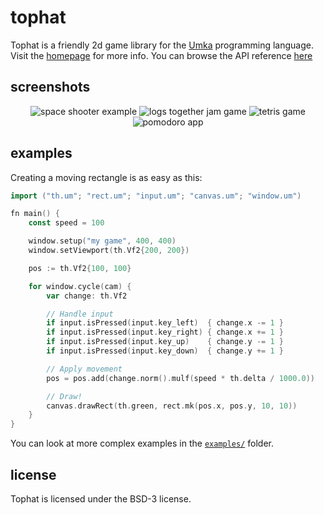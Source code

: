 # tophat

Tophat is a friendly 2d game library for the
[Umka](https://github.com/vtereshkov/umka-lang) programming language.  Visit
the [homepage](https://th.mrms.cz/) for more info.  You can browse the API
reference [here](https://th.mrms.cz/thdocs)

## screenshots

<p align="center">
	<img
		src="https://th.mrms.cz/images/space-shooter.png"
		alt="space shooter example"
	>
	<img
		src="https://th.mrms.cz/images/logs-together.png"
		alt="logs together jam game"
	>
	<img
		src="https://th.mrms.cz/images/tetris.png"
		alt="tetris game"
	>
	<img
		src="https://th.mrms.cz/images/pomodoro.png"
		alt="pomodoro app"
	>
</p>

## examples

Creating a moving rectangle is as easy as this:

```go
import ("th.um"; "rect.um"; "input.um"; "canvas.um"; "window.um")

fn main() {
	const speed = 100

	window.setup("my game", 400, 400)
	window.setViewport(th.Vf2{200, 200})

	pos := th.Vf2{100, 100}

	for window.cycle(cam) {
		var change: th.Vf2

		// Handle input
		if input.isPressed(input.key_left)  { change.x -= 1 }
		if input.isPressed(input.key_right) { change.x += 1 }
		if input.isPressed(input.key_up)    { change.y -= 1 }
		if input.isPressed(input.key_down)  { change.y += 1 }

		// Apply movement
		pos = pos.add(change.norm().mulf(speed * th.delta / 1000.0))

		// Draw!
		canvas.drawRect(th.green, rect.mk(pos.x, pos.y, 10, 10))
	}
}
```

You can look at more complex examples in the
[`examples/`](https://git.sr.ht/~mrms/tophat/tree/main/item/examples) folder.

## license

Tophat is licensed under the BSD-3 license.
